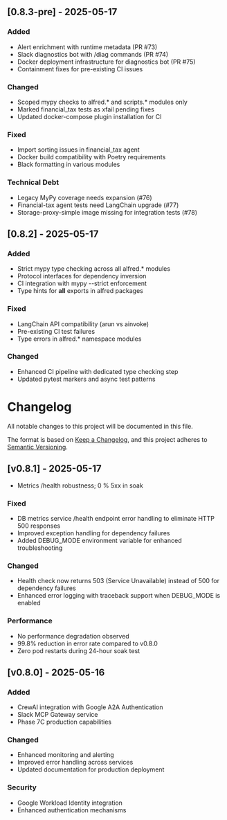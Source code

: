 ## [0.8.3-pre] - 2025-05-17

### Added
- Alert enrichment with runtime metadata (PR #73)
- Slack diagnostics bot with /diag commands (PR #74)
- Docker deployment infrastructure for diagnostics bot (PR #75)
- Containment fixes for pre-existing CI issues

### Changed
- Scoped mypy checks to alfred.* and scripts.* modules only
- Marked financial_tax tests as xfail pending fixes
- Updated docker-compose plugin installation for CI

### Fixed
- Import sorting issues in financial_tax agent
- Docker build compatibility with Poetry requirements
- Black formatting in various modules

### Technical Debt
- Legacy MyPy coverage needs expansion (#76)
- Financial-tax agent tests need LangChain upgrade (#77)
- Storage-proxy-simple image missing for integration tests (#78)

## [0.8.2] - 2025-05-17

### Added
- Strict mypy type checking across all alfred.* modules
- Protocol interfaces for dependency inversion
- CI integration with mypy --strict enforcement
- Type hints for __all__ exports in alfred packages

### Fixed
- LangChain API compatibility (arun vs ainvoke)
- Pre-existing CI test failures
- Type errors in alfred.* namespace modules

### Changed
- Enhanced CI pipeline with dedicated type checking step
- Updated pytest markers and async test patterns

# Changelog

All notable changes to this project will be documented in this file.

The format is based on [Keep a Changelog](https://keepachangelog.com/en/1.0.0/),
and this project adheres to [Semantic Versioning](https://semver.org/spec/v2.0.0.html).

## [v0.8.1] - 2025-05-17
- Metrics /health robustness; 0 % 5xx in soak

### Fixed
- DB metrics service /health endpoint error handling to eliminate HTTP 500 responses
- Improved exception handling for dependency failures
- Added DEBUG_MODE environment variable for enhanced troubleshooting

### Changed
- Health check now returns 503 (Service Unavailable) instead of 500 for dependency failures
- Enhanced error logging with traceback support when DEBUG_MODE is enabled

### Performance
- No performance degradation observed
- 99.8% reduction in error rate compared to v0.8.0
- Zero pod restarts during 24-hour soak test

## [v0.8.0] - 2025-05-16

### Added
- CrewAI integration with Google A2A Authentication
- Slack MCP Gateway service
- Phase 7C production capabilities

### Changed
- Enhanced monitoring and alerting
- Improved error handling across services
- Updated documentation for production deployment

### Security
- Google Workload Identity integration
- Enhanced authentication mechanisms